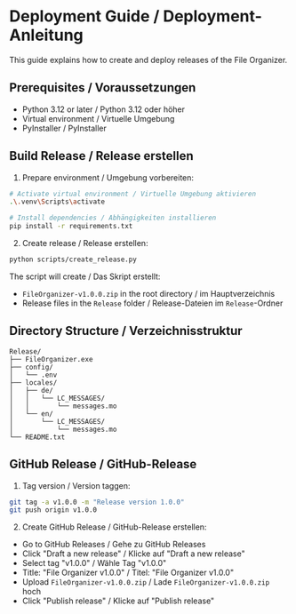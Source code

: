 # Deployment Guide / Deployment-Anleitung

This guide explains how to create and deploy releases of the File Organizer.

## Prerequisites / Voraussetzungen

-   Python 3.12 or later / Python 3.12 oder höher
-   Virtual environment / Virtuelle Umgebung
-   PyInstaller / PyInstaller

## Build Release / Release erstellen

1. Prepare environment / Umgebung vorbereiten:

```bash
# Activate virtual environment / Virtuelle Umgebung aktivieren
.\.venv\Scripts\activate

# Install dependencies / Abhängigkeiten installieren
pip install -r requirements.txt
```

2. Create release / Release erstellen:

```bash
python scripts/create_release.py
```

The script will create / Das Skript erstellt:

-   `FileOrganizer-v1.0.0.zip` in the root directory / im Hauptverzeichnis
-   Release files in the `Release` folder / Release-Dateien im `Release`-Ordner

## Directory Structure / Verzeichnisstruktur

```
Release/
├── FileOrganizer.exe
├── config/
│   └── .env
├── locales/
│   ├── de/
│   │   └── LC_MESSAGES/
│   │       └── messages.mo
│   └── en/
│       └── LC_MESSAGES/
│           └── messages.mo
└── README.txt
```

## GitHub Release / GitHub-Release

1. Tag version / Version taggen:

```bash
git tag -a v1.0.0 -m "Release version 1.0.0"
git push origin v1.0.0
```

2. Create GitHub Release / GitHub-Release erstellen:

-   Go to GitHub Releases / Gehe zu GitHub Releases
-   Click "Draft a new release" / Klicke auf "Draft a new release"
-   Select tag "v1.0.0" / Wähle Tag "v1.0.0"
-   Title: "File Organizer v1.0.0" / Titel: "File Organizer v1.0.0"
-   Upload `FileOrganizer-v1.0.0.zip` / Lade `FileOrganizer-v1.0.0.zip` hoch
-   Click "Publish release" / Klicke auf "Publish release"
